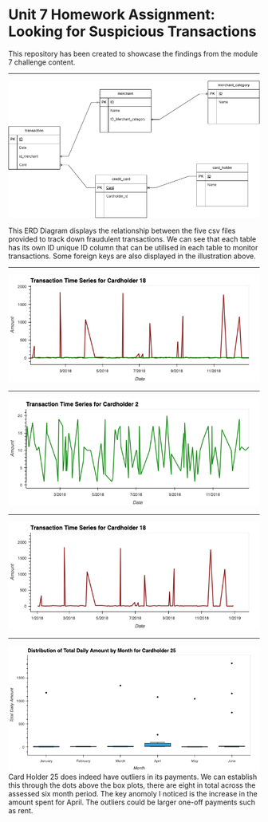 # Unit 7 Homework Assignment: Looking for Suspicious Transactions

This repository has been created to showcase the findings from the module 7 challenge content. 
___
![ERD Diagram](Images/ERD_Module_7_Challenge.png)

This ERD Diagram displays the relationship between the five csv files provided to track down fraudulent transactions. We can see that each table has its own ID unique ID column that can be utilised in each table to monitor transactions. Some foreign keys are also displayed in the illustration above. 
___

![Transaction trends of cardholder 2](Images/transaction_cardholder_18&2.png)
___

![Transaction trends of cardholder 2](Images/transaction_series_2.png)
___

![Transaction trends of cardholder 18](Images/transaction_series_18.png)

___
![Distibution of transactions for cardholder 25](Images/distribution_monthly_25.png)
Card Holder 25 does indeed have outliers in its payments. We can establish this through the dots above the box plots, there are eight in total across the assessed six month period. The key anomoly I noticed is the increase in the amount spent for April. The outliers could be larger one-off payments such as rent. 
